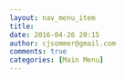 ```yaml
---
layout: nav_menu_item
title: 
date: 2016-04-26 20:15
author: cjsommer@gmail.com
comments: true
categories: [Main Menu]
---
```

 
